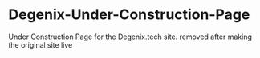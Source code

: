 # Degenix-Under-Construction-Page
Under Construction Page for the Degenix.tech site. removed after making the original site live
